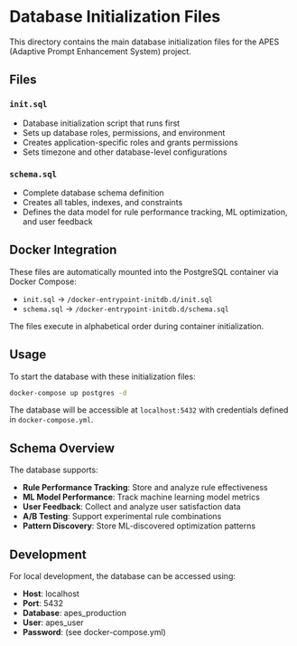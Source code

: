 # Database Initialization Files

This directory contains the main database initialization files for the APES (Adaptive Prompt Enhancement System) project.

## Files

### `init.sql`
- Database initialization script that runs first
- Sets up database roles, permissions, and environment
- Creates application-specific roles and grants permissions
- Sets timezone and other database-level configurations

### `schema.sql`
- Complete database schema definition
- Creates all tables, indexes, and constraints
- Defines the data model for rule performance tracking, ML optimization, and user feedback

## Docker Integration

These files are automatically mounted into the PostgreSQL container via Docker Compose:
- `init.sql` → `/docker-entrypoint-initdb.d/init.sql`
- `schema.sql` → `/docker-entrypoint-initdb.d/schema.sql`

The files execute in alphabetical order during container initialization.

## Usage

To start the database with these initialization files:

```bash
docker-compose up postgres -d
```

The database will be accessible at `localhost:5432` with credentials defined in `docker-compose.yml`.

## Schema Overview

The database supports:
- **Rule Performance Tracking**: Store and analyze rule effectiveness
- **ML Model Performance**: Track machine learning model metrics
- **User Feedback**: Collect and analyze user satisfaction data
- **A/B Testing**: Support experimental rule combinations
- **Pattern Discovery**: Store ML-discovered optimization patterns

## Development

For local development, the database can be accessed using:
- **Host**: localhost
- **Port**: 5432
- **Database**: apes_production
- **User**: apes_user
- **Password**: (see docker-compose.yml)